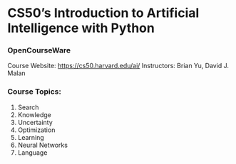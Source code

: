 # CS50’s Introduction to Artificial Intelligence with Python

### OpenCourseWare

Course Website: https://cs50.harvard.edu/ai/
Instructors: Brian Yu, David J. Malan

### Course Topics: 
1) Search
2) Knowledge
3) Uncertainty
4) Optimization
5) Learning
6) Neural Networks
7) Language
